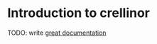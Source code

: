 # Introduction to crellinor

TODO: write [great documentation](http://jacobian.org/writing/what-to-write/)
